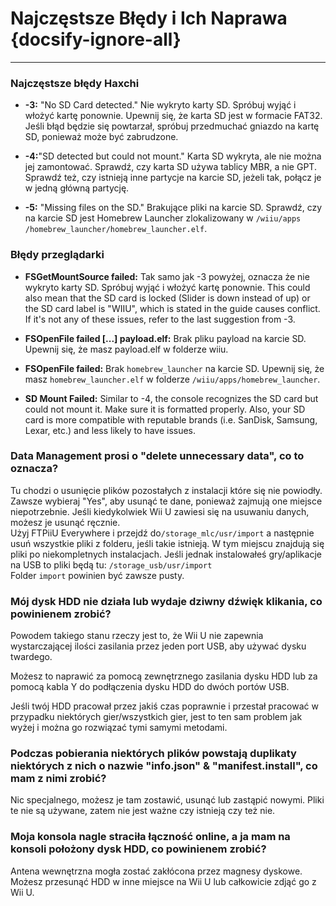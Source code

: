 # Najczęstsze Błędy i Ich Naprawa {docsify-ignore-all}
---
### Najczęstsze błędy Haxchi

 - **-3:** "No SD Card detected." Nie wykryto karty SD. Spróbuj wyjąć i włożyć kartę ponownie. Upewnij się, że karta SD jest w formacie FAT32. Jeśli błąd będzie się powtarzał, spróbuj przedmuchać gniazdo na kartę SD, ponieważ może być zabrudzone.

 - **-4:**"SD detected but could not mount." Karta SD wykryta, ale nie można jej zamontować. Sprawdź, czy karta SD używa tablicy MBR, a nie GPT. Sprawdź też, czy istnieją inne partycje na karcie SD, jeżeli tak, połącz je w jedną główną partycję.

 - **-5:** "Missing files on the SD." Brakujące pliki na karcie SD. Sprawdź, czy na karcie SD jest Homebrew Launcher zlokalizowany w <code>/wiiu<wbr>/apps<wbr>/homebrew_launcher<wbr>/homebrew_launcher.elf</code>.

### Błędy przeglądarki

 - **FSGetMountSource failed:** Tak samo jak -3 powyżej, oznacza że nie wykryto karty SD. Spróbuj wyjąć i włożyć kartę ponownie. This could also mean that the SD card is locked (Slider is down instead of up) or the SD card label is "WIIU", which is stated in the guide causes conflict. If it's not any of these issues, refer to the last suggestion from -3.

 - **FSOpenFile failed [...] payload.elf:** Brak pliku payload na karcie SD. Upewnij się, że masz payload.elf w folderze wiiu.

 - **FSOpenFile failed:** Brak `homebrew_launcher` na karcie SD. Upewnij się, że masz `homebrew_launcher.elf` w folderze <code>/wiiu<wbr>/apps<wbr>/homebrew_launcher</code>.

 - **SD Mount Failed:** Similar to -4, the console recognizes the SD card but could not mount it. Make sure it is formatted properly. Also, your SD card is more compatible with reputable brands (i.e. SanDisk, Samsung, Lexar, etc.) and less likely to have issues.

### Data Management prosi o "delete unnecessary data", co to oznacza?

Tu chodzi o usunięcie plików pozostałych z instalacji które się nie powiodły. Zawsze wybieraj "Yes", aby usunąć te dane, ponieważ zajmują one miejsce niepotrzebnie. Jeśli kiedykolwiek Wii U zawiesi się na usuwaniu danych, możesz je usunąć ręcznie.  
Użyj FTPiiU Everywhere i przejdź do`/storage_mlc/usr/import` a następnie usuń wszystkie pliki z folderu, jeśli takie istnieją. W tym miejscu znajdują się pliki po niekompletnych instalacjach. Jeśli jednak instalowałeś gry/aplikacje na USB to pliki będą tu: `/storage_usb/usr/import`  
Folder `import` powinien być zawsze pusty.

### Mój dysk HDD nie działa lub wydaje dziwny dźwięk klikania, co powinienem zrobić?

Powodem takiego stanu rzeczy jest to, że Wii U nie zapewnia wystarczającej ilości zasilania przez jeden port USB, aby używać dysku twardego.

Możesz to naprawić za pomocą zewnętrznego zasilania dysku HDD lub za pomocą kabla Y do podłączenia dysku HDD do dwóch portów USB.

Jeśli twój HDD pracował przez jakiś czas poprawnie i przestał pracować w przypadku niektórych gier/wszystkich gier, jest to ten sam problem jak wyżej i można go rozwiązać tymi samymi metodami.

### Podczas pobierania niektórych plików powstają duplikaty niektórych z nich o nazwie "info.json" & "manifest.install", co mam z nimi zrobić?

Nic specjalnego, możesz je tam zostawić, usunąć lub zastąpić nowymi. Pliki te nie są używane, zatem nie jest ważne czy istnieją czy też nie.

### Moja konsola nagle straciła łączność online, a ja mam na konsoli położony dysk HDD, co powinienem zrobić?

Antena wewnętrzna mogła zostać zakłócona przez magnesy dyskowe.  
Możesz przesunąć HDD w inne miejsce na Wii U lub całkowicie zdjąć go z Wii U.
